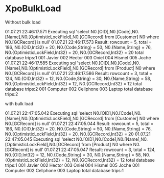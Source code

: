 # XpoBulkLoad

Without bulk load

01.07.21 22:46:17.571 Executing sql 'select N0.[OID],N0.[Code],N0.[Name],N0.[OptimisticLockField],N0.[GCRecord] from [Customer] N0 where N0.[GCRecord] is null'
01.07.21 22:46:17.573 Result: rowcount = 5, total = 186, N0.{OID,Int32} = 20, N0.{Code,String} = 50, N0.{Name,String} = 76, N0.{OptimisticLockField,Int32} = 20, N0.{GCRecord,Int32} = 20
total database trips:1
001 Javier
002 Hector
003 Oniel
004 Hismel
005 Joche
01.07.21 22:46:17.585 Executing sql 'select N0.[OID],N0.[Code],N0.[Name],N0.[OptimisticLockField],N0.[GCRecord] from [Product] N0 where N0.[GCRecord] is null'
01.07.21 22:46:17.586 Result: rowcount = 3, total = 124, N0.{OID,Int32} = 12, N0.{Code,String} = 30, N0.{Name,String} = 58, N0.{OptimisticLockField,Int32} = 12, N0.{GCRecord,Int32} = 12
total database trips:2
001 Computer
002 Cellphone
003 Laptop
total database trips:2

with bulk load

01.07.21 22:47:05.042 Executing sql 'select N0.[OID],N0.[Code],N0.[Name],N0.[OptimisticLockField],N0.[GCRecord] from [Customer] N0 where N0.[GCRecord] is null'
01.07.21 22:47:05.044 Result: rowcount = 5, total = 186, N0.{OID,Int32} = 20, N0.{Code,String} = 50, N0.{Name,String} = 76, N0.{OptimisticLockField,Int32} = 20, N0.{GCRecord,Int32} = 20
01.07.21 22:47:05.045 Executing sql 'select N0.[OID],N0.[Code],N0.[Name],N0.[OptimisticLockField],N0.[GCRecord] from [Product] N0 where N0.[GCRecord] is null'
01.07.21 22:47:05.047 Result: rowcount = 3, total = 124, N0.{OID,Int32} = 12, N0.{Code,String} = 30, N0.{Name,String} = 58, N0.{OptimisticLockField,Int32} = 12, N0.{GCRecord,Int32} = 12
total database trips:1
001 Javier
002 Hector
003 Oniel
004 Hismel
005 Joche
001 Computer
002 Cellphone
003 Laptop
total database trips:1



